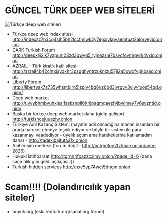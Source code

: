 # GÜNCEL TÜRK DEEP WEB SİTELERİ
![Türkçe deep web siteleri](https://i.postimg.cc/HWw5DXWT/t-rk-e-deep-web-siteleri.jpg)
* Türkçe deep web index sitesi http://indexzz7n3cq4slh5bh2lcctmiwk2y7epxjvkpyaemtuat2alprveyid.onion
* DARK Turkish Forum http://deepxljj2ik7yzpum23zd3gwyq5iryjnezsle7bsvcfovnhqyrk4vxid.onion
* AZRAIL - Türk kiralık katil sitesi http://azrail4b42chtxjsydxhr3psgqhyntrzuknlzu57ji2a5owofvpkbsad.onion 
* Liberty Forum http://libertyax7z735whsmbirn5lzpiv4bq6vz6bd3ivrgvv3yjw4xos54qd.onion/
* Deep web market http://uvyybhmbvuhxjsaifaskznpll6h4jpaqmqaezfvjbwlmey7v6svzntid.onion
* Başka bir türkçe deep web market daha (gidip geliyor) http://turkishcejuuezlw.onion
* Türkiye Adil Kazanç Sistemi (hayatın adil olmadığına inanan insanları bir arada hareket etmeye teşvik ediyor ve böyle bir sistem ile para kazanmayı vaadediyor - üyelik açtım ama hareketlerine katılamadım daha) - http://tadexibajtuta2fx.onion
* Acil erişim merkezi (forum değil - http://imtrjn3qe2tzh5ae.onion/aem-2826)
* Hukuki istihbaraat http://tgrnn4foazzcxlmv.onion/?page_id=6 (bana saçmalık gibi geldi açıkçası :))
* Turkish hidden services http://nxe5yp74wct5dngm.onion

# Scam!!!! (Dolandırıcılık yapan siteler)
* buyuk.org (eski redturk.org/sanal.org forum) 
